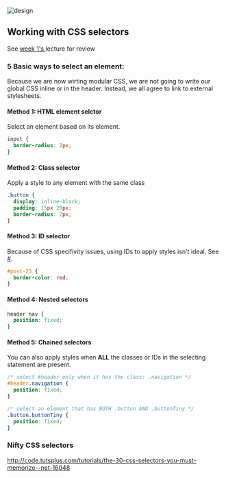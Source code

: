 ![design](http://i.imgur.com/fnUnH7d.png)

## Working with CSS selectors

See [week 1's ](https://github.com/wdi-sf-fall/notes/tree/master/week_01_fundamentals/day_2_productivity_htmlcssbootstrap/dusk_html_css%20and%20bootstrap#css) lecture for review

### 5 Basic ways to select an element:
Because we are now wirting modular CSS, we are not going to write our global CSS inline or in the header. Instead, we all agree to link to external stylesheets.

#### Method 1: HTML element selctor
Select an element based on its element. 
```css
input {
  border-radius: 2px;
}
```
#### Method 2: Class selector
Apply a style to any element with the same class
```css
.button {
  display: inline-block;
  padding: 15px 20px;
  border-radius: 2px;
}
```
#### Method 3: ID selector
Because of CSS specifivity issues, using IDs to apply styles isn't ideal. See [#](html).
```css
#post-23 {
  border-color: red;
}
```

#### Method 4: Nested selectors
```css
header nav {
  position: fixed;
}
```

#### Method 5: Chained selectors
You can also apply styles when **ALL** the classes or IDs in the selecting statement are present. 
```css
/* select #header only when it has the class: .navigation */
#header.navigation {
  position: fixed;
}

/* select an element that has BOTH .button AND .buttonTiny */
.button.buttonTiny {
  position: fixed;
}
```

### Nifty CSS selectors

http://code.tutsplus.com/tutorials/the-30-css-selectors-you-must-memorize--net-16048
